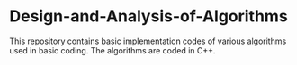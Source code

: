 # Design-and-Analysis-of-Algorithms
This repository contains basic implementation codes of various algorithms used in basic coding. The algorithms are coded in C++.
